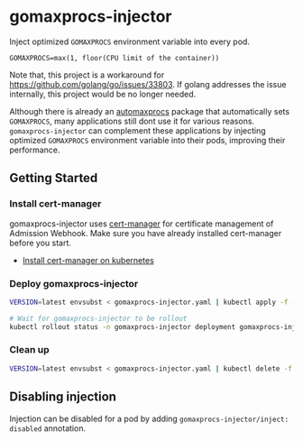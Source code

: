 # gomaxprocs-injector

Inject optimized `GOMAXPROCS` environment variable into every pod.

```
GOMAXPROCS=max(1, floor(CPU limit of the container))
```

Note that, this project is a workaround for
https://github.com/golang/go/issues/33803. If golang addresses the issue
internally, this project would be no longer needed.

Although there is already an
[automaxprocs](https://github.com/uber-go/automaxprocs) package that
automatically sets `GOMAXPROCS`, many applications still dont use it for various
reasons. `gomaxprocs-injector` can complement these applications by injecting
optimized `GOMAXPROCS` environment variable into their pods, improving their
performance.

## Getting Started

### Install cert-manager
gomaxprocs-injector uses [cert-manager](https://cert-manager.io/docs/) for
certificate management of Admission Webhook. Make sure you have already
installed cert-manager before you start.

- [Install cert-manager on kubernetes](https://cert-manager.io/docs/installation/)

### Deploy gomaxprocs-injector
```sh
VERSION=latest envsubst < gomaxprocs-injector.yaml | kubectl apply -f -

# Wait for gomaxprocs-injector to be rollout
kubectl rollout status -n gomaxprocs-injector deployment gomaxprocs-injector
```

### Clean up
```sh
VERSION=latest envsubst < gomaxprocs-injector.yaml | kubectl delete -f -
```

## Disabling injection

Injection can be disabled for a pod by adding `gomaxprocs-injector/inject:
disabled` annotation.
